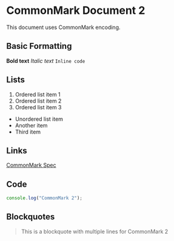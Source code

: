 # CommonMark Document 2

This document uses CommonMark encoding.

## Basic Formatting
**Bold text**
*Italic text*
`Inline code`

## Lists
1. Ordered list item 1
2. Ordered list item 2
3. Ordered list item 3

- Unordered list item
- Another item
- Third item

## Links
[CommonMark Spec](https://spec.commonmark.org/)

## Code
```javascript
console.log("CommonMark 2");
```

## Blockquotes
> This is a blockquote
> with multiple lines
> for CommonMark 2
